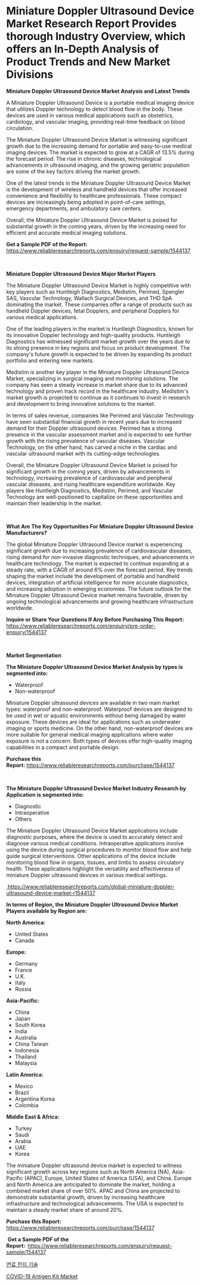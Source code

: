 <p><h1>Miniature Doppler Ultrasound Device Market Research Report Provides thorough Industry Overview, which offers an In-Depth Analysis of Product Trends and New Market Divisions</h1></p><p><strong>Miniature Doppler Ultrasound Device Market Analysis and Latest Trends</strong></p>
<p><p>A Miniature Doppler Ultrasound Device is a portable medical imaging device that utilizes Doppler technology to detect blood flow in the body. These devices are used in various medical applications such as obstetrics, cardiology, and vascular imaging, providing real-time feedback on blood circulation.</p><p>The Miniature Doppler Ultrasound Device Market is witnessing significant growth due to the increasing demand for portable and easy-to-use medical imaging devices. The market is expected to grow at a CAGR of 13.5% during the forecast period. The rise in chronic diseases, technological advancements in ultrasound imaging, and the growing geriatric population are some of the key factors driving the market growth.</p><p>One of the latest trends in the Miniature Doppler Ultrasound Device Market is the development of wireless and handheld devices that offer increased convenience and flexibility to healthcare professionals. These compact devices are increasingly being adopted in point-of-care settings, emergency departments, and ambulatory care centers.</p><p>Overall, the Miniature Doppler Ultrasound Device Market is poised for substantial growth in the coming years, driven by the increasing need for efficient and accurate medical imaging solutions.</p></p>
<p><strong>Get a Sample PDF of the Report:&nbsp;</strong> <a href="https://www.reliableresearchreports.com/enquiry/request-sample/1544137">https://www.reliableresearchreports.com/enquiry/request-sample/1544137</a></p>
<p>&nbsp;</p>
<p><strong>Miniature Doppler Ultrasound Device Major Market Players</strong></p>
<p><p>The Miniature Doppler Ultrasound Device Market is highly competitive with key players such as Huntleigh Diagnostics, Medistim, Perimed, Spengler SAS, Vascular Technology, Wallach Surgical Devices, and THD SpA dominating the market. These companies offer a range of products such as handheld Doppler devices, fetal Dopplers, and peripheral Dopplers for various medical applications.</p><p>One of the leading players in the market is Huntleigh Diagnostics, known for its innovative Doppler technology and high-quality products. Huntleigh Diagnostics has witnessed significant market growth over the years due to its strong presence in key regions and focus on product development. The company's future growth is expected to be driven by expanding its product portfolio and entering new markets.</p><p>Medistim is another key player in the Miniature Doppler Ultrasound Device Market, specializing in surgical imaging and monitoring solutions. The company has seen a steady increase in market share due to its advanced technology and proven track record in the healthcare industry. Medistim's market growth is projected to continue as it continues to invest in research and development to bring innovative solutions to the market.</p><p>In terms of sales revenue, companies like Perimed and Vascular Technology have seen substantial financial growth in recent years due to increased demand for their Doppler ultrasound devices. Perimed has a strong presence in the vascular assessment market and is expected to see further growth with the rising prevalence of vascular diseases. Vascular Technology, on the other hand, has carved a niche in the cardiac and vascular ultrasound market with its cutting-edge technologies.</p><p>Overall, the Miniature Doppler Ultrasound Device Market is poised for significant growth in the coming years, driven by advancements in technology, increasing prevalence of cardiovascular and peripheral vascular diseases, and rising healthcare expenditure worldwide. Key players like Huntleigh Diagnostics, Medistim, Perimed, and Vascular Technology are well-positioned to capitalize on these opportunities and maintain their leadership in the market.</p></p>
<p>&nbsp;</p>
<p><strong>What Are The Key Opportunities For Miniature Doppler Ultrasound Device Manufacturers?</strong></p>
<p><p>The global Miniature Doppler Ultrasound Device market is experiencing significant growth due to increasing prevalence of cardiovascular diseases, rising demand for non-invasive diagnostic techniques, and advancements in healthcare technology. The market is expected to continue expanding at a steady rate, with a CAGR of around 6% over the forecast period. Key trends shaping the market include the development of portable and handheld devices, integration of artificial intelligence for more accurate diagnostics, and increasing adoption in emerging economies. The future outlook for the Miniature Doppler Ultrasound Device market remains favorable, driven by ongoing technological advancements and growing healthcare infrastructure worldwide.</p></p>
<p><strong>Inquire or Share Your Questions If Any Before Purchasing This Report:</strong> <a href="https://www.reliableresearchreports.com/enquiry/pre-order-enquiry/1544137">https://www.reliableresearchreports.com/enquiry/pre-order-enquiry/1544137</a></p>
<p>&nbsp;</p>
<p><strong>Market Segmentation</strong></p>
<p><strong>The Miniature Doppler Ultrasound Device Market Analysis by types is segmented into:</strong></p>
<p><ul><li>Waterproof</li><li>Non-waterproof</li></ul></p>
<p><p>Miniature Doppler ultrasound devices are available in two main market types: waterproof and non-waterproof. Waterproof devices are designed to be used in wet or aquatic environments without being damaged by water exposure. These devices are ideal for applications such as underwater imaging or sports medicine. On the other hand, non-waterproof devices are more suitable for general medical imaging applications where water exposure is not a concern. Both types of devices offer high-quality imaging capabilities in a compact and portable design.</p></p>
<p><strong>Purchase this Report:&nbsp;</strong><a href="https://www.reliableresearchreports.com/purchase/1544137">https://www.reliableresearchreports.com/purchase/1544137</a></p>
<p>&nbsp;</p>
<p><strong>The Miniature Doppler Ultrasound Device Market Industry Research by Application is segmented into:</strong></p>
<p><ul><li>Diagnostic</li><li>Intraoperative</li><li>Others</li></ul></p>
<p><p>The Miniature Doppler Ultrasound Device Market applications include diagnostic purposes, where the device is used to accurately detect and diagnose various medical conditions. Intraoperative applications involve using the device during surgical procedures to monitor blood flow and help guide surgical interventions. Other applications of the device include monitoring blood flow in organs, tissues, and limbs to assess circulatory health. These applications highlight the versatility and effectiveness of miniature Doppler ultrasound devices in various medical settings.</p></p>
<p><a href="https://www.reliableresearchreports.com/global-miniature-doppler-ultrasound-device-market-r1544137">&nbsp;https://www.reliableresearchreports.com/global-miniature-doppler-ultrasound-device-market-r1544137</a></p>
<p><strong>In terms of Region, the Miniature Doppler Ultrasound Device Market Players available by Region are:</strong></p>
<p>
    <p> <strong> North America: </strong>
        <ul>
            <li>United States</li>
            <li>Canada</li>
        </ul>
        </p> 
    <p> <strong> Europe: </strong>
        <ul>
            <li>Germany</li>
            <li>France</li>
            <li>U.K.</li>
            <li>Italy</li>
            <li>Russia</li>
        </ul>
        </p> 
    <p> <strong> Asia-Pacific: </strong>
        <ul>
            <li>China</li>
            <li>Japan</li>
            <li>South Korea</li>
            <li>India</li>
            <li>Australia</li>
            <li>China Taiwan</li>
            <li>Indonesia</li>
            <li>Thailand</li>
            <li>Malaysia</li>
        </ul>
        </p> 
    <p> <strong> Latin America: </strong>
        <ul>
            <li>Mexico</li>
            <li>Brazil</li>
            <li>Argentina Korea</li>
            <li>Colombia</li>
        </ul>
        </p> 
    <p> <strong> Middle East & Africa: </strong>
        <ul>
            <li>Turkey</li>
            <li>Saudi</li>
            <li>Arabia</li>
            <li>UAE</li>
            <li>Korea</li>
        </ul>
    </p>
    </p>
<p><p>The miniature Doppler ultrasound device market is expected to witness significant growth across key regions such as North America (NA), Asia-Pacific (APAC), Europe, United States of America (USA), and China. Europe and North America are anticipated to dominate the market, holding a combined market share of over 50%. APAC and China are projected to demonstrate substantial growth, driven by increasing healthcare infrastructure and technological advancements. The USA is expected to maintain a steady market share of around 20%.</p></p>
<p><strong>Purchase this Report: </strong><a href="https://www.reliableresearchreports.com/purchase/1544137">https://www.reliableresearchreports.com/purchase/1544137</a></p>
<p>&nbsp;<strong>Get a Sample PDF of the Report:&nbsp;&nbsp;</strong><a href="https://www.reliableresearchreports.com/enquiry/request-sample/1544137">https://www.reliableresearchreports.com/enquiry/request-sample/1544137</a></p>
<p><strong></strong></p>
<p><p><a href="https://github.com/lzrvbyqzftro57/Market-Research-Report-List-2/blob/main/103336446540.md">연료 전지 기술</a></p><p><a href="https://github.com/RoccoManning/Market-Research-Report-List-4/blob/main/covid-19-antigen-kit-market.md">COVID-19 Antigen Kit Market</a></p></p>